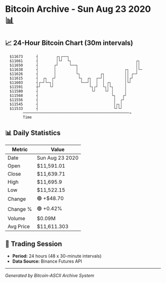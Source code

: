 # Bitcoin Archive - Sun Aug 23 2020 📊

## 📈 24-Hour Bitcoin Chart (30m intervals)

```
  $11673      ┤        ┌┐┌──┐                                  
  $11661      ┤        │└┘  └┐                             ┌┐  
  $11650      ┤       ┌┘     └──┐                          ││  
  $11638      ┤       │         │                     ┌┐   │└─ 
  $11626      ┤       │         └┐         ┌┐         ││ ┌─┘   
  $11615      ┤  ┌┐  ┌┘          └┐  ┌┐  ┌─┘│         ││┌┘     
  $11603      ┤┌─┘└─┐│            └──┘│  │  │ ┌┐      │└┘      
  $11591      ┼┘    └┘                └┐┌┘  └┐│└┐     │        
  $11580      ┤                        └┘    └┘ │     │        
  $11568      ┤                                 └┐   ┌┘        
  $11556      ┤                                  │  ┌┘         
  $11545      ┤                                  │┌┐│          
  $11533      ┤                                  └┘└┘          
        ────────────────────────────────────────────────→
        Time
```

## 📊 Daily Statistics

| Metric | Value |
|--------|-------|
| Date | Sun Aug 23 2020 |
| Open | $11,591.01 |
| Close | $11,639.71 |
| High | $11,695.9 |
| Low | $11,522.15 |
| Change | 🟢 +$48.70 |
| Change % | 🟢 +0.42% |
| Volume | $0.09M |
| Avg Price | $11,611.303 |

## 📅 Trading Session

- **Period:** 24 hours (48 x 30-minute intervals)
- **Data Source:** Binance Futures API

---
*Generated by Bitcoin-ASCII Archive System*
